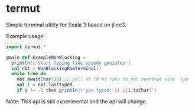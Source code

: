 # termut

Simple terminal utility for Scala 3 based on jline3.

Example usage:
```scala
import termut.*

@main def ExampleNonBlocking = 
  println(s"start typing like speedy gonzales")
  val nbt = NonBlockingRawTerminal()
  while true do
    nbt.awaitChar(10) // poll at 10 ms rate to not overheat your  cpu
    val i = nbt.lastTyped
    if i != -1 then println(s"you typed: $i ${i.toChar}")
```

Note: This api is still experimental and the api will change.
